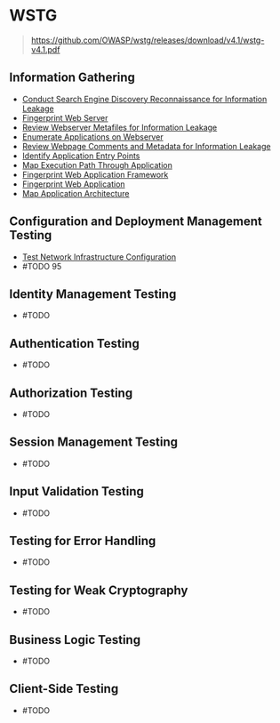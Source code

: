 # WSTG

> https://github.com/OWASP/wstg/releases/download/v4.1/wstg-v4.1.pdf

<!-- 11 sub-categories - 91 controls -->

## Information Gathering

- [Conduct Search Engine Discovery Reconnaissance for
Information Leakage](./WSTG/WSTG-INFO-01.md)
- [Fingerprint Web Server](./WSTG/WSTG-INFO-02.md)
- [Review Webserver Metafiles for Information Leakage](./WSTG/WSTG-INFO-03.md)
- [Enumerate Applications on Webserver](./WSTG/WSTG-INFO-04.md)
- [Review Webpage Comments and Metadata for Information Leakage](./WSTG/WSTG-INFO-05.md)
- [Identify Application Entry Points](./WSTG/WSTG-INFO-06.md)
- [Map Execution Path Through Application](./WSTG/WSTG-INFO-07.md)
- [Fingerprint Web Application Framework](./WSTG/WSTG-INFO-08.md)
- [Fingerprint Web Application](./WSTG/WSTG-INFO-09.md)
- [Map Application Architecture](./WSTG/WSTG-INFO-10.md)

## Configuration and Deployment Management Testing

- [Test Network Infrastructure Configuration](./WSTG/WSTG-CONF-10.md)
- #TODO 95

## Identity Management Testing

- #TODO

## Authentication Testing

- #TODO

## Authorization Testing

- #TODO

## Session Management Testing

- #TODO

## Input Validation Testing

- #TODO

## Testing for Error Handling

- #TODO

## Testing for Weak Cryptography

- #TODO

## Business Logic Testing

- #TODO

## Client-Side Testing

- #TODO